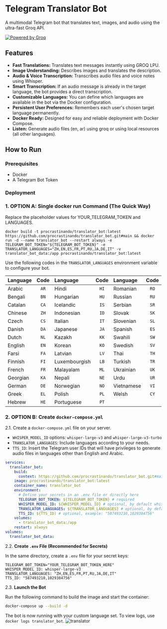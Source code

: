 # Telegram Translator Bot

A multimodal Telegram bot that translates text, images, and audio using the ultra-fast Groq API.

[![Powered by Groq](https://img.shields.io/badge/Powered%20by-Groq-green?style=flat-square)](https://groq.com/)

## Features

*   **Fast Translations:** Translates text messages instantly using GROQ LPU.
*   **Image Understanding:** Describes images and translates the description.
*   **Audio & Voice Transcription:** Transcribes audio files and voice notes using Whisper.
*   **Smart Transcription:** If an audio message is already in the target language, the bot provides a direct transcription.
*   **Customizable Languages:** You can define which languages are available in the bot via the Docker configuration.
*   **Persistent User Preferences:** Remembers each user's chosen target language permanently.
*   **Docker Ready:** Designed for easy and reliable deployment with Docker Compose.
*   **Listen:** Generate audio files (en, ar) using groq or using local resources (all other languages).

## How to Run

### Prerequisites

*   Docker
*   A Telegram Bot Token

### Deployment

### 1.  OPTION A: Single docker run Command (The Quick Way)

Replace the placeholder values for YOUR_TELEGRAM_TOKEN and LANGUAGES.

```
docker build -t procrastinando/translator_bot:latest https://github.com/procrastinando/translator_bot.git#main && docker run -d --name translator_bot --restart always -e TELEGRAM_BOT_TOKEN="${TELEGRAM_BOT_TOKEN}" -e TRANSLATOR_LANGUAGES="ZH,EN,ES,FR,PT,RU,JA,DE,IT" -v translator_bot_data:/app procrastinando/translator_bot:latest
```
Use the following codes in the `TRANSLATOR_LANGUAGES` environment variable to configure your bot.

| Language | Code | Language | Code | Language | Code |
|:---|:----:|:---|:----:|:---|:----:|
| Arabic | `AR` | Hindi | `HI` | Romanian | `RO` |
| Bengali | `BN` | Hungarian | `HU` | Russian | `RU` |
| Catalan | `CA` | Icelandic | `IS` | Serbian | `SR` |
| Chinese | `ZH` | Indonesian | `ID` | Slovak | `SK` |
| Czech | `CS` | Italian | `IT` | Slovenian | `SL` |
| Danish | `DA` | Japanese | `JA` | Spanish | `ES` |
| Dutch | `NL` | Kazakh | `KK` | Swahili | `SW` |
| English | `EN` | Korean | `KO` | Swedish | `SV` |
| Farsi | `FA` | Latvian | `LV` | Thai | `TH` |
| Finnish | `FI` | Luxembourgish | `LB` | Turkish | `TR` |
| French | `FR` | Malayalam | `ML` | Ukrainian | `UK` |
| Georgian | `KA` | Nepali | `NE` | Urdu | `UR` |
| German | `DE` | Norwegian | `NO` | Vietnamese | `VI` |
| Greek | `EL` | Polish | `PL` | Welsh | `CY` |
| Hebrew | `HE` | Portuguese | `PT` | | |

### 2.  OPTION B: **Create `docker-compose.yml`**

2.1.  Create a `docker-compose.yml` file on your server.

* `WHISPER_MODEL_ID` options: `whisper-large-v3` and `whisper-large-v3-turbo`
* `TRANSLATOR_LANGUAGES`: Include languages according to your needs.
* `TTS_ID`: Insert the Telegram user IDs that will have privileges to generate audio files in languages other than English and Arabic.

```yaml
services:
  translator_bot:
    build:
      context: https://github.com/procrastinando/translator_bot.git#main
    image: procrastinando/translator_bot:latest
    container_name: translator_bot
    environment:
      # Define your secrets in an .env file or directly here
      TELEGRAM_BOT_TOKEN: ${TELEGRAM_BOT_TOKEN} # required
      WHISPER_MODEL_ID: ${WHISPER_MODEL_ID} # optional, by default whisper-large-v3
      TRANSLATOR_LANGUAGES: ${TRANSLATOR_LANGUAGES} # optional, by default "ZH,EN,ES,FR,PT,RU,JA,DE,IT"
      TTS_ID: ${TTS_ID) # optional, example: "587493210,1029384756"
    volumes:
      - translator_bot_data:/app
    restart: always
volumes:
  translator_bot_data:
```

2.2.  **Create `.env` File (Recommended for Secrets)**

In the same directory, create a `.env` file for your secret keys:

```env
TELEGRAM_BOT_TOKEN="YOUR_TELEGRAM_BOT_TOKEN_HERE"
WHISPER_MODEL_ID: whisper-large-v3
TRANSLATOR_LANGUAGES: "ZH,EN,ES,FR,PT,RU,JA,DE,IT"
TTS_ID: "587493210,1029384756"
```

2.3.  **Launch the Bot**

Run the following command to build the image and start the container:
```bash
docker-compose up --build -d
```

The bot is now running with your custom language set. To view logs, use `docker logs translator_bot`.
![translator](https://github.com/user-attachments/assets/1b3f35f8-05ff-4ced-a467-eaa6d9be2a0a)
